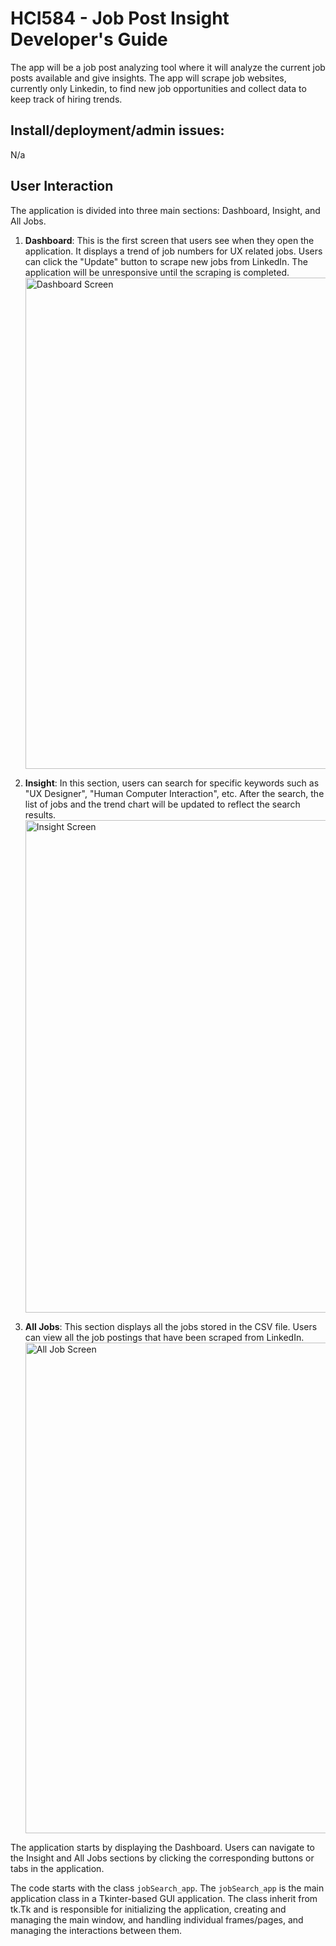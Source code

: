 # HCI584 - Job Post Insight Developer's Guide

The app will be a job post analyzing tool where it will analyze the current job posts available and give insights. The app will scrape job websites, currently only Linkedin, to find new job opportunities and collect data to keep track of hiring trends.

## Install/deployment/admin issues:

N/a

## User Interaction

The application is divided into three main sections: Dashboard, Insight, and All Jobs.

1. **Dashboard**: This is the first screen that users see when they open the application. It displays a trend of job numbers for UX related jobs. Users can click the "Update" button to scrape new jobs from LinkedIn. The application will be unresponsive until the scraping is completed.
   <img width="786" alt="Dashboard Screen" src="https://github.com/yungpiggy1219/Job-Post-Insight-HCI584/assets/43735672/c21d1916-a4fe-45cb-ae7a-42cf3e987dda">

2. **Insight**: In this section, users can search for specific keywords such as "UX Designer", "Human Computer Interaction", etc. After the search, the list of jobs and the trend chart will be updated to reflect the search results.
   <img width="788" alt="Insight Screen" src="https://github.com/yungpiggy1219/Job-Post-Insight-HCI584/assets/43735672/4d5dfce3-889f-498b-9a94-2bef7a502250">

3. **All Jobs**: This section displays all the jobs stored in the CSV file. Users can view all the job postings that have been scraped from LinkedIn.
   <img width="785" alt="All Job Screen" src="https://github.com/yungpiggy1219/Job-Post-Insight-HCI584/assets/43735672/0be64777-a840-417b-8d47-0aeb92dc2c7f">

The application starts by displaying the Dashboard. Users can navigate to the Insight and All Jobs sections by clicking the corresponding buttons or tabs in the application.

The code starts with the class `jobSearch_app`.
The `jobSearch_app` is the main application class in a Tkinter-based GUI application.
The class inherit from tk.Tk and is responsible for initializing the application, creating and managing the main window, and handling individual frames/pages, and managing the interactions between them.
